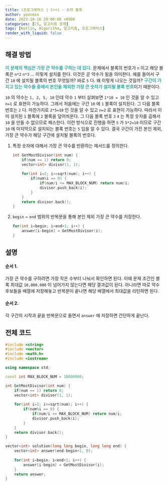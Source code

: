 ```yaml
---
title: (프로그래머스 | C++) - 숫자 블록
author: yoonmin
date: 2023-10-16 20:00:00 +0900
categories: [CS, 알고리즘 문제]
tags: [Kotlin, Algorithm, 알고리즘, 프로그래머스]
render_with_liquid: false
---
```


## 해결 방법

<span style="color: #30aaa0">**이 문제의 핵심은 가장 큰 약수를 구하는 데 있다.**</span>  문제에서 블록의 번호가 `n` 이고 해당 블록은 `n*2` `n*3` ... 이렇게 설치를 한다. 이것은 곧 약수가 됨을 의미한다. 예를 들어서 구간 `10` 에 설치될 블록의 번호 무엇일까? 바로  `5` 다. 왜 이렇게 나오는 것일까? <span style="color: #30aaa0">**구간이 가지고 있는 약수들 중에서 본인을 제외한 가장 큰 숫자가 설치될 블록 번호**</span>이기 때문이다.

`10` 의 약수는 `1, 2, 5, 10` 인데 약수 `1` 부터 살펴보면 `1*10 = 10` 인 것을 알 수 있고 `n=1` 로 표현이 가능하다. 그래서 처음에는 구간 `10` 에 `1` 블록이 설치된다.  그 다음 블록 번호는 `2` 다. 마찬가지로 `2*5=10` 인 것을 알 수 있고 `n=2` 로 표현이 가능하다. 따라서 이미 설치된 `1` 블록에 `2` 블록을 덮어씌운다. 그 다음 블록 번호 `3` `4` 는 특정 숫자를 곱해서 `10` 을 만들 수 없으므로 패스한다. 이런 방식으로 진행을 하면 `5` 가 `5*2=10` 이므로 구간 `10` 에 마지막으로 설치되는 블록 번호는 `5` 임을 알 수 있다. 결국 구간이 가진 본인 제외, 가장 큰 약수가 해당 구간에 설치될 블록의 번호다.

1. 특정 숫자에 대해서 가장 큰 약수를 반환하는 메서드를 정의한다.

   ```c++
   int GetMostDivisor(int num) {
       if(num == 1) return 0;
       vector<int> divisor(1, 1);
       
       for(int i=2; i<=sqrt(num); i++) {
           if(num%i == 0) {
               if(num/i <= MAX_BLOCK_NUM) return num/i;
               divisor.push_back(i);
           }   
       }
       return divisor.back();
   }
   ```

   

2. `begin` ~ `end` 범위의 반복문을 통해 본인 제외 가장 큰 약수를 저장한다.

   ```c++
   for(int i=begin; i<end+1; i++) {
       answer[i-begin] = GetMostDivisor(i);
   }
   ```

   

## 설명

#### 순서 1.

가장 큰 약수를 구하려면 가장 작은 수부터 나눠서 확인하면 된다. 이때 문제 조건인 블록 최대값 `10,000,000` 이 넘어가지 않는다면 해당 결과값이 된다. 아니라면 따로 약수 후보들을 배열에 저장해놓고 반복문이 끝나면 해당 배열에서 최대값을 리턴하면 된다.

#### 순서 2.

각 구간의 시작과 끝을 반복문으로 돌면서 `answer` 에 저장하면 간단하게 끝난다.



## 전체 코드

```c++
#include <string>
#include <vector>
#include <math.h>
#include <iostream>

using namespace std;

const int MAX_BLOCK_NUM = 10000000;

int GetMostDivisor(int num) {
    if(num == 1) return 0;
    vector<int> divisor(1, 1);
    
    for(int i=2; i<=sqrt(num); i++) {
        if(num%i == 0) {
            if(num/i <= MAX_BLOCK_NUM) return num/i;
            divisor.push_back(i);
        }   
    }
    return divisor.back();
}

vector<int> solution(long long begin, long long end) {
    vector<int> answer(end-begin+1, 0);
    
    for(int i=begin; i<end+1; i++) {
        answer[i-begin] = GetMostDivisor(i);
    }
    return answer;
}
```



